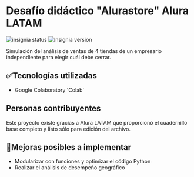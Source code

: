 # Desafío didáctico "Alurastore" Alura LATAM
![insignia status](https://img.shields.io/badge/status-finalizado-brightgreen)
![insignia version](https://img.shields.io/badge/version-1.0-blue)

Simulación del análisis de ventas de 4 tiendas de un empresario independiente para elegir cuál debe cerrar.

## :white_check_mark:Tecnologías utilizadas
- Google Colaboratory 'Colab'

## Personas contribuyentes
Este proyecto existe gracias a Alura LATAM que proporcionó el cuadernillo base completo y listo sólo para edición del archivo.

## :construction:Mejoras posibles a implementar
- Modularizar con funciones y optimizar el código Python
- Realizar el análisis de desempeño geográfico
